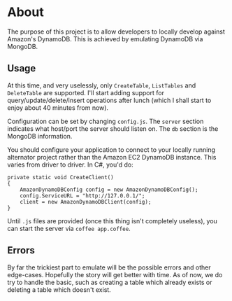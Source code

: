 # About
The purpose of this project is to allow developers to locally develop against Amazon's DynamoDB. This is achieved by emulating DynamoDB via MongoDB.

## Usage
At this time, and very uselessly, only `CreateTable`, `ListTables` and `DeleteTable` are supported. I'll start adding support for query/update/delete/insert operations after lunch (which I shall start to enjoy about 40 minutes from now).

Configuration can be set by changing `config.js`. The `server` section indicates what host/port the server should listen on. The `db` section is the MongoDB information.

You should configure your application to connect to your locally running alternator project rather than the Amazon EC2 DynamoDB instance. This varies from driver to driver. In C#, you'd do:

	private static void CreateClient()
	{
  		AmazonDynamoDBConfig config = new AmazonDynamoDBConfig();
  		config.ServiceURL = "http://127.0.0.1/";
  		client = new AmazonDynamoDBClient(config);
	}     

Until `.js` files are provided (once this thing isn't completely useless), you can start the server via `coffee app.coffee`.

## Errors
By far the trickiest part to emulate will be the possible errors and other edge-cases. Hopefully the story will get better with time. As of now, we do try to handle the basic, such as creating a table which already exists or deleting a table which doesn't exist.